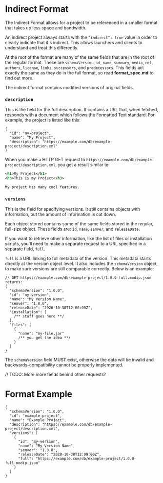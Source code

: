 # Indirect Format

The Indirect Format allows for a project to be referenced in a smaller format that takes up less space and bandwidth. 

An indirect project always starts with the `"indirect": true` value in order to clearly indicate that it's indirect. This allows launchers and clients to understand and treat this differently.

At the root of the format are many of the same fields that are in the root of the regular format. These are `schemaVersion`, `id`, `name`, `summary`, `media`, `rel`, `authors`, `license`, `links`, `successors`, and `predecessors`. This fields act exactly the same as they do in the full format, so read **format_spec.md** to find out more.

The indirect format contains modified versions of original fields.

### `description`

This is the field for the full description. It contains a URL that, when fetched, responds with a document which follows the Formatted Text standard. For example, the project is listed like this:
```jsonc
{
  "id": "my-project",
  "name": "My Project",
  "description": "https://example.com/db/example-project/description.xml"
}
```

When you make a HTTP GET request to `https://example.com/db/example-project/description.xml`, you get a result similar to:
```xml
<h1>My Project</h1>
<h3>This is my Project</h3>

My project has many cool features.
```

### `versions`

This is the field for specifying versions. It still contains objects with information, but the amount of information is cut down.

Each object stored contains some of the same fields stored in the regular, full-size object. These fields are: `id`, `name`, `semver`, and `releaseDate`.

If you want to retrieve other information, like the list of files or installation scripts, you'll need to make a separate request to a URL specified in a separate field, `full`.

`full` is a URL linking to full metadata of the version. This metadata starts directly at the version object level. It also includes the `schemaVersion` object, to make sure versions are still comparable correctly. Below is an example:

```jsonc
// GET https://example.com/db/example-project/1.0.0-full.modip.json returns:
{
  "schemaVersion": "1.0.0",
  "id": "my-version",
  "name": "My Version Name",
  "semver": "1.0.0",
  "releaseDate": "2020-10-30T12:00:00Z",
  "installation": [
    /** stuff goes here **/
  ],
  "files": [
    {
      "name": "my-file.jar"
      /** you get the idea **/
    }
  ]
}
```

The `schemaVersion` field MUST exist, otherwise the data will be invalid and backwards-compatibility cannot be properly implemented.

// TODO: More more fields behind other requests?


# Format Example

```jsonc
{
  "schemaVersion": "1.0.0",
  "id": "example-project",
  "name": "Example Project",
  "description": "https://example.com/db/example-project/description.xml",
  "versions": [
    {
      "id": "my-version",
      "name": "My Version Name",
      "semver": "1.0.0",
      "releaseDate": "2020-10-30T12:00:00Z",
      "full": "https://example.com/db/example-project/1.0.0-full.modip.json"
    }
  ]
}
```
